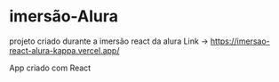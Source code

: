 # imersão-Alura
projeto criado durante a imersão react da alura
Link -> https://imersao-react-alura-kappa.vercel.app/


App criado com React
